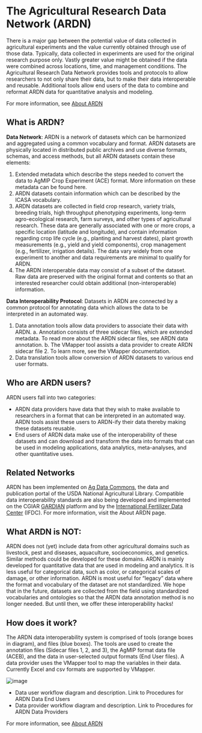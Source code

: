 # The Agricultural Research Data Network (ARDN)

There is a major gap between the potential value of data collected in agricultural experiments and the value currently obtained through use of those data. Typically, data collected in experiments are used for the original research purpose only. Vastly greater value might be obtained if the data were combined across locations, time, and management conditions. The Agricultural Research Data Network provides tools and protocols to allow researchers to not only share their data, but to make their data interoperable and reusable. Additional tools allow end users of the data to combine and reformat ARDN data for quantitative analysis and modeling.

For more information, see [About ARDN](About/About_ARDN.md)


## What is ARDN?

**Data Network**: ARDN is a network of datasets which can be harmonized and aggregated using a common vocabulary and format. ARDN datasets are physically located in distributed public archives and use diverse formats, schemas, and access methods, but all ARDN datasets contain these elements:
1.	Extended metadata which describe the steps needed to convert the data to AgMIP Crop Experiment (ACE) format.  More information on these metadata can be found here.
2.	ARDN datasets contain information which can be described by the ICASA vocabulary.
3.	ARDN datasets are collected in field crop research, variety trials, breeding trials, high throughput phenotyping experiments, long-term agro-ecological research, farm surveys, and other types of agricultural research. These data are generally associated with one or more crops, a specific location (latitude and longitude), and contain information regarding crop life cycle (e.g., planting and harvest dates), plant growth measurements (e.g., yield and yield components), crop management (e.g., fertilizer, irrigation details). The data vary widely from one experiment to another and data requirements are minimal to qualify for ARDN.
4.	The ARDN interoperable data may consist of a subset of the dataset. Raw data are preserved with the original format and contents so that an interested researcher could obtain additional (non-interoperable) information.

**Data Interoperability Protocol**: Datasets in ARDN are connected by a common protocol for annotating data which allows the data to be interpreted in an automated way. 
1.	Data annotation tools allow data providers to associate their data with ARDN. 
a.	Annotation consists of three sidecar files, which are extended metadata. To read more about the ARDN sidecar files, see ARDN data annotation.
b.	The VMapper tool assists a data provider to create ARDN sidecar file 2. To learn more, see the VMapper documentation.
2.	Data translation tools allow conversion of ARDN datasets to various end user formats.

## Who are ARDN users?
ARDN users fall into two categories:
-	ARDN data providers have data that they wish to make available to researchers in a format that can be interpreted in an automated way. ARDN tools assist these users to ARDN-ify their data thereby making these datasets reusable.
-	End users of ARDN data make use of the interoperability of these datasets and can download and transform the data into formats that can be used in modeling applications, data analytics, meta-analyses, and other quantitative uses.

## Related Networks
ARDN has been implemented on [Ag Data Commons](https://data.nal.usda.gov/), the data and publication portal of the USDA National Agricultural Library. 
Compatible data interoperability standards are also being developed and implemented on the CGIAR [GARDIAN](https://gardian.bigdata.cgiar.org/#!/) platform and by the [International Fertilizer Data Center](https://ifdc.org/) (IFDC).
For more information, visit the About ARDN page.

## What ARDN is NOT:
ARDN does not (yet) include data from other agricultural domains such as livestock, pest and diseases, aquaculture, socioeconomics, and genetics. Similar methods could be developed for these domains. 
ARDN is mainly developed for quantitative data that are used in modeling and analytics. It is less useful for categorical data, such as color, or categorical scales of damage, or other information. 
ARDN is most useful for “legacy” data where the format and vocabulary of the dataset are not standardized. We hope that in the future, datasets are collected from the field using standardized vocabularies and ontologies so that the ARDN data annotation method is no longer needed. But until then, we offer these interoperability hacks!

## How does it work?
The ARDN data interoperability system is comprised of tools (orange boxes in diagram), and files (blue boxes). 
The tools are used to create the annotation files (Sidecar files 1, 2, and 3), the AgMIP format data file (ACEB), and the data in user-selected output formats (End User files).
A data provider uses the VMapper tool to map the variables in their data. Currently Excel and csv formats are supported by VMapper. 

![image](images/ARDN_workflows_v2.png)

-	Data user workflow diagram and description. Link to Procedures for ARDN Data End Users
-	Data provider workflow diagram and description. Link to Procedures for ARDN Data Providers

For more information, see [About ARDN](About/About_ARDN.md)

